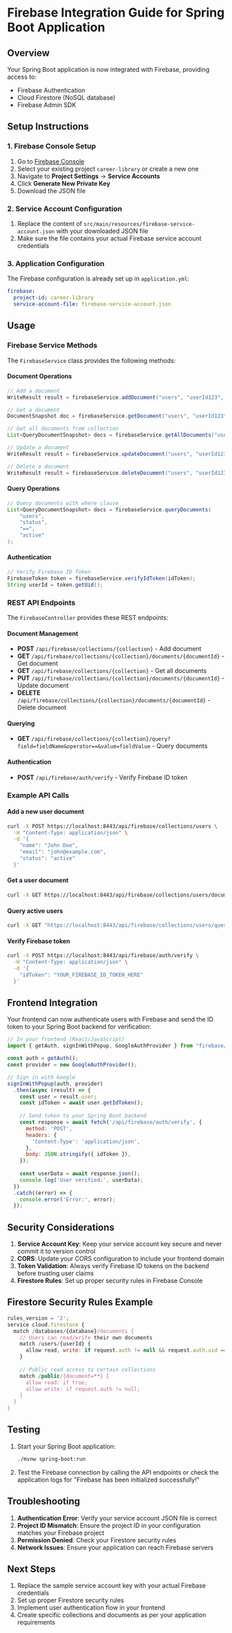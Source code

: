 # Firebase Integration Guide for Spring Boot Application

## Overview

Your Spring Boot application is now integrated with Firebase, providing access to:
- Firebase Authentication
- Cloud Firestore (NoSQL database)
- Firebase Admin SDK

## Setup Instructions

### 1. Firebase Console Setup

1. Go to [Firebase Console](https://console.firebase.google.com/)
2. Select your existing project `career-library` or create a new one
3. Navigate to **Project Settings** → **Service Accounts**
4. Click **Generate New Private Key**
5. Download the JSON file

### 2. Service Account Configuration

1. Replace the content of `src/main/resources/firebase-service-account.json` with your downloaded JSON file
2. Make sure the file contains your actual Firebase service account credentials

### 3. Application Configuration

The Firebase configuration is already set up in `application.yml`:

```yaml
firebase:
  project-id: career-library
  service-account-file: firebase-service-account.json
```

## Usage

### Firebase Service Methods

The `FirebaseService` class provides the following methods:

#### Document Operations
```java
// Add a document
WriteResult result = firebaseService.addDocument("users", "userId123", userData);

// Get a document
DocumentSnapshot doc = firebaseService.getDocument("users", "userId123");

// Get all documents from collection
List<QueryDocumentSnapshot> docs = firebaseService.getAllDocuments("users");

// Update a document
WriteResult result = firebaseService.updateDocument("users", "userId123", updatedData);

// Delete a document
WriteResult result = firebaseService.deleteDocument("users", "userId123");
```

#### Query Operations
```java
// Query documents with where clause
List<QueryDocumentSnapshot> docs = firebaseService.queryDocuments(
    "users", 
    "status", 
    "==", 
    "active"
);
```

#### Authentication
```java
// Verify Firebase ID Token
FirebaseToken token = firebaseService.verifyIdToken(idToken);
String userId = token.getUid();
```

### REST API Endpoints

The `FirebaseController` provides these REST endpoints:

#### Document Management
- **POST** `/api/firebase/collections/{collection}` - Add document
- **GET** `/api/firebase/collections/{collection}/documents/{documentId}` - Get document
- **GET** `/api/firebase/collections/{collection}` - Get all documents
- **PUT** `/api/firebase/collections/{collection}/documents/{documentId}` - Update document
- **DELETE** `/api/firebase/collections/{collection}/documents/{documentId}` - Delete document

#### Querying
- **GET** `/api/firebase/collections/{collection}/query?field=fieldName&operator==&value=fieldValue` - Query documents

#### Authentication
- **POST** `/api/firebase/auth/verify` - Verify Firebase ID token

### Example API Calls

#### Add a new user document
```bash
curl -X POST https://localhost:8443/api/firebase/collections/users \
  -H "Content-Type: application/json" \
  -d '{
    "name": "John Doe",
    "email": "john@example.com",
    "status": "active"
  }'
```

#### Get a user document
```bash
curl -X GET https://localhost:8443/api/firebase/collections/users/documents/userId123
```

#### Query active users
```bash
curl -X GET "https://localhost:8443/api/firebase/collections/users/query?field=status&operator===&value=active"
```

#### Verify Firebase token
```bash
curl -X POST https://localhost:8443/api/firebase/auth/verify \
  -H "Content-Type: application/json" \
  -d '{
    "idToken": "YOUR_FIREBASE_ID_TOKEN_HERE"
  }'
```

## Frontend Integration

Your frontend can now authenticate users with Firebase and send the ID token to your Spring Boot backend for verification:

```javascript
// In your frontend (React/JavaScript)
import { getAuth, signInWithPopup, GoogleAuthProvider } from "firebase/auth";

const auth = getAuth();
const provider = new GoogleAuthProvider();

// Sign in with Google
signInWithPopup(auth, provider)
  .then(async (result) => {
    const user = result.user;
    const idToken = await user.getIdToken();
    
    // Send token to your Spring Boot backend
    const response = await fetch('/api/firebase/auth/verify', {
      method: 'POST',
      headers: {
        'Content-Type': 'application/json',
      },
      body: JSON.stringify({ idToken }),
    });
    
    const userData = await response.json();
    console.log('User verified:', userData);
  })
  .catch((error) => {
    console.error('Error:', error);
  });
```

## Security Considerations

1. **Service Account Key**: Keep your service account key secure and never commit it to version control
2. **CORS**: Update your CORS configuration to include your frontend domain
3. **Token Validation**: Always verify Firebase ID tokens on the backend before trusting user claims
4. **Firestore Rules**: Set up proper security rules in Firebase Console

## Firestore Security Rules Example

```javascript
rules_version = '2';
service cloud.firestore {
  match /databases/{database}/documents {
    // Users can read/write their own documents
    match /users/{userId} {
      allow read, write: if request.auth != null && request.auth.uid == userId;
    }
    
    // Public read access to certain collections
    match /public/{document=**} {
      allow read: if true;
      allow write: if request.auth != null;
    }
  }
}
```

## Testing

1. Start your Spring Boot application:
   ```bash
   ./mvnw spring-boot:run
   ```

2. Test the Firebase connection by calling the API endpoints or check the application logs for "Firebase has been initialized successfully!"

## Troubleshooting

1. **Authentication Error**: Verify your service account JSON file is correct
2. **Project ID Mismatch**: Ensure the project ID in your configuration matches your Firebase project
3. **Permission Denied**: Check your Firestore security rules
4. **Network Issues**: Ensure your application can reach Firebase servers

## Next Steps

1. Replace the sample service account key with your actual Firebase credentials
2. Set up proper Firestore security rules
3. Implement user authentication flow in your frontend
4. Create specific collections and documents as per your application requirements

